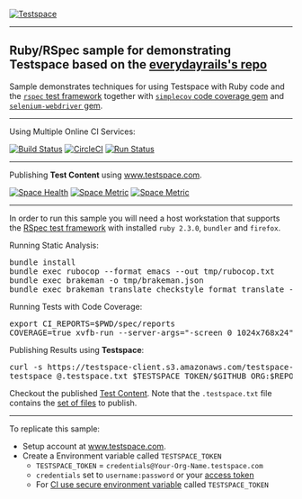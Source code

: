[![Testspace](http://www.testspace.com/img/Testspace.png)](http://www.testspace.com)

***

## Ruby/RSpec sample for demonstrating Testspace based on the [everydayrails's  repo](https://github.com/everydayrails/rails-4-1-rspec-3-0)

Sample demonstrates techniques for using Testspace with Ruby code and the [`rspec` test framework](http://rspec.info/) together with [`simplecov` code coverage gem](https://github.com/colszowka/simplecov) and [`selenium-webdriver` gem](https://rubygems.org/gems/selenium-webdriver/).

***
Using Multiple Online CI Services:

[![Build Status](https://travis-ci.org/testspace-samples/ruby.rspec.svg?branch=master)](https://travis-ci.org/testspace-samples/ruby.rspec)
[![CircleCI](https://circleci.com/gh/testspace-samples/ruby.rspec.svg?style=svg)](https://circleci.com/gh/testspace-samples/ruby.rspec)
[![Run Status](https://api.shippable.com/projects/5710e82e2a8192902e1c2199/badge?branch=master)](https://app.shippable.com/projects/5710e82e2a8192902e1c2199)


***
Publishing **Test Content** using www.testspace.com.

[![Space Health](https://samples.testspace.com/projects/158/spaces/726/badge)](https://samples.testspace.com/projects/158/spaces/726 "Test Cases")
[![Space Metric](https://samples.testspace.com/projects/158/spaces/726/metrics/658/badge)](https://samples.testspace.com/spaces/726/schema/Code%20Coverage "Code Coverage (lines)")
[![Space Metric](https://samples.testspace.com/projects/158/spaces/726/metrics/659/badge)](https://samples.testspace.com/spaces/726/schema/Static%20Analysis "Static Analysis (issues)")

***

In order to run this sample you will need a host workstation that supports the [RSpec test framework](http://rspec.info/) with installed `ruby 2.3.0`, `bundler` and `firefox`.

Running Static Analysis:

<pre>
bundle install
bundle exec rubocop --format emacs --out tmp/rubocop.txt
bundle exec brakeman -o tmp/brakeman.json
bundle exec brakeman_translate_checkstyle_format translate --file="tmp/brakeman.json" > tmp/brakeman_checkstyle.xml
</pre> 

Running Tests with Code Coverage:

<pre>
export CI_REPORTS=$PWD/spec/reports
COVERAGE=true xvfb-run --server-args="-screen 0 1024x768x24" bundle exec rake ci:setup:rspec spec
</pre>

Publishing Results using **Testspace**: 

<pre>
curl -s https://testspace-client.s3.amazonaws.com/testspace-linux.tgz | sudo tar -zxvf- -C /usr/local/bin
testspace @.testspace.txt $TESTSPACE_TOKEN/$GITHUB_ORG:$REPO_NAME/$BRANCH_NAME#$BUILD_NUMBER
</pre> 


Checkout the published [Test Content](https://samples.testspace.com/projects/testspace-samples:ruby.rspec). Note that the `.testspace.txt` file contains the [set of files](http://help.testspace.com/how-to:publish-content#publishing-via-content-list-file) to publish. 

***

To replicate this sample: 
  - Setup account at www.testspace.com.
  - Create a Environment variable called `TESTSPACE_TOKEN`
     - `TESTSPACE_TOKEN` = `credentials@Your-Org-Name.testspace.com`
     - `credentials` set to `username:password` or your [access token](http://help.testspace.com/reference:client-reference#login-credentials)
     - For [CI use secure environment variable](http://help.testspace.com/how-to:add-to-ci) called `TESTSPACE_TOKEN`
   